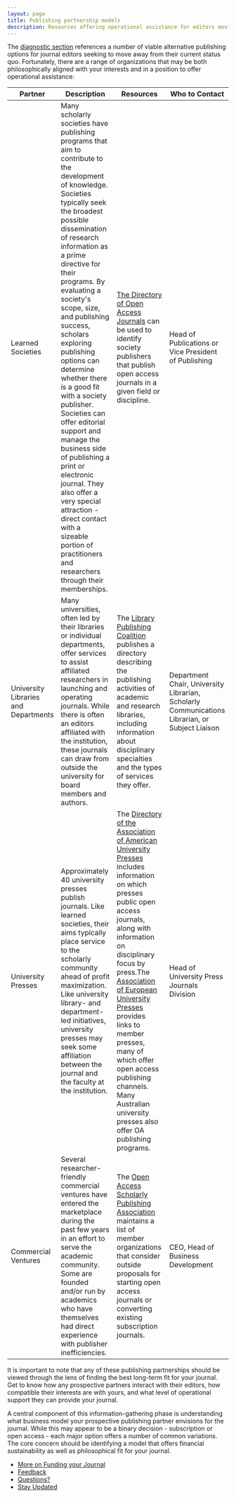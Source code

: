 ```yaml
---
layout: page
title: Publishing partnership models
description: Resources offering operational assistance for editors moving their journals to an open access model.
---
```

The [diagnostic section](/is-your-journal-right-for-open-access) <!-- todo link? --> references a number of viable alternative publishing options for journal editors seeking to move away from their current status quo. Fortunately, there are a range of organizations that may be both philosophically aligned with your interests and in a position to offer operational assistance:

| Partner                              | Description                                                                                                                                                                                                                                                                                                                                                                                                                                                                                                                                                                                                                                                                     | Resources                                                                                                                                                                                                                                                                                                                                                                                          | Who to Contact                                                                                 |
|--------------------------------------|---------------------------------------------------------------------------------------------------------------------------------------------------------------------------------------------------------------------------------------------------------------------------------------------------------------------------------------------------------------------------------------------------------------------------------------------------------------------------------------------------------------------------------------------------------------------------------------------------------------------------------------------------------------------------------|----------------------------------------------------------------------------------------------------------------------------------------------------------------------------------------------------------------------------------------------------------------------------------------------------------------------------------------------------------------------------------------------------|------------------------------------------------------------------------------------------------|
| Learned Societies                    | Many scholarly societies have publishing programs that aim to contribute to the development of knowledge. Societies typically seek the broadest possible dissemination of research information as a prime directive for their programs. By evaluating a society's scope, size, and publishing success, scholars exploring publishing options can determine whether there is a good fit with a society publisher. Societies can offer editorial support and manage the business side of publishing a print or electronic journal. They also offer a very special attraction - direct contact with a sizeable portion of practitioners and researchers through their memberships. | [The Directory of Open Access Journals](https://doaj.org/search) can be used to identify society publishers that publish open access journals in a given field or discipline.                                                                                                                                                                                                                                                  | Head of Publications or Vice President of Publishing                                           |
| University Libraries and Departments | Many universities, often led by their libraries or individual departments, offer services to assist affiliated researchers in launching and operating journals. While there is often an editors affiliated with the institution, these journals can draw from outside the university for board members and authors.                                                                                                                                                                                                                                                                                                                                                             | The [Library Publishing Coalition](https://librarypublishing.org/resources/#directory) publishes a directory describing the publishing activities of academic and research libraries, including information about disciplinary specialties and the types of services they offer.                                                                                                                                                                          | Department Chair, University Librarian, Scholarly Communications Librarian, or Subject Liaison |
| University Presses                   | Approximately 40 university presses publish journals. Like learned societies, their aims typically place service to the scholarly community ahead of profit maximization. Like university library- and department-led initiatives, university presses may seek some affiliation between the journal and the faculty at the institution.                                                                                                                                                                                                                                                                                                                                         | The [Directory of the Association of American University Presses](http://www.aaupnet.org/aaup-members/annual-directory) includes information on which presses public open access journals, along with information on disciplinary focus by press.The [Association of European University Presses](http://www.aeup.eu/aeup/membership-application/list-of-members/) provides links to member presses, many of which offer open access publishing channels. Many Australian university presses also offer OA publishing programs. | Head of University Press Journals Division                                                     |
| Commercial Ventures                  | Several researcher-friendly commercial ventures have entered the marketplace during the past few years in an effort to serve the academic community. Some are founded and/or run by academics who have themselves had direct experience with publisher inefficiencies.                                                                                                                                                                                                                                                                                                                                                                                                          | The [Open Access Scholarly Publishing Association](https://oaspa.org/information-resources/for-societies) maintains a list of member organizations that consider outside proposals for starting open access journals or converting existing subscription journals.                                                                                                                                                                                           | CEO, Head of Business Development                                                              |

It is important to note that any of these publishing partnerships should be viewed through the lens of finding the best long-term fit for your journal. Get to know how any prospective partners interact with their editors, how compatible their interests are with yours, and what level of operational support they can provide your journal.

A central component of this information-gathering phase is understanding what business model your prospective publishing partner envisions for the journal. While this may appear to be a binary decision - subscription or open access - each major option offers a number of common variations. The core concern should be identifying a model that offers financial sustainability as well as philosophical fit for your journal.

<ul class="actions">
  <li><a href="{{ 'journal-revenue-options' | absolute_url }}" class="button special big">More on Funding your Journal</a></li>
  <li><a href="/feedback" class="button small">Feedback</a></li>
  <li><a href="/feedback" class="button small">Questions?</a></li>
  <li><a href="/updates" class="button small">Stay Updated</a></li>
</ul>
